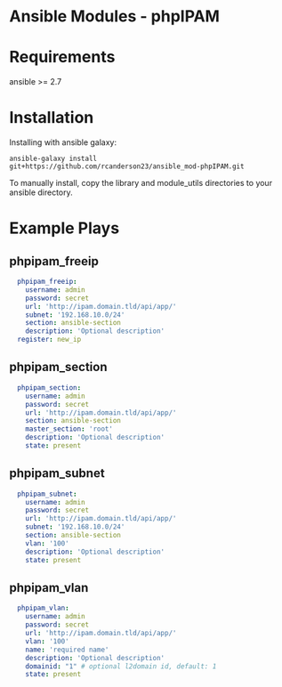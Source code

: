 Ansible Modules - phpIPAM
=========================

Requirements
=========================
ansible >= 2.7

Installation
=========================

Installing with ansible galaxy:

```ansible-galaxy install git+https://github.com/rcanderson23/ansible_mod-phpIPAM.git```

To manually install, copy the library and module_utils directories to your ansible directory.

Example Plays
=========================

phpipam_freeip
-------------------------

```yaml
  phpipam_freeip:
    username: admin
    password: secret
    url: 'http://ipam.domain.tld/api/app/'
    subnet: '192.168.10.0/24'
    section: ansible-section
    description: 'Optional description'
  register: new_ip
```

phpipam_section
------------------------

```yaml
  phpipam_section:
    username: admin
    password: secret
    url: 'http://ipam.domain.tld/api/app/'
    section: ansible-section
    master_section: 'root'
    description: 'Optional description'
    state: present
```

phpipam_subnet
-----------------------

```yaml
  phpipam_subnet:
    username: admin
    password: secret
    url: 'http://ipam.domain.tld/api/app/'
    subnet: '192.168.10.0/24'
    section: ansible-section
    vlan: '100'
    description: 'Optional description'
    state: present
```

phpipam_vlan
----------------------

```yaml
  phpipam_vlan:
    username: admin
    password: secret
    url: 'http://ipam.domain.tld/api/app/'
    vlan: '100'
    name: 'required name'
    description: 'Optional description'
    domainid: "1" # optional l2domain id, default: 1
    state: present
```
